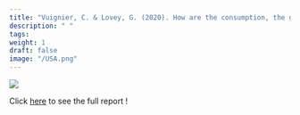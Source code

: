 ```yaml
---
title: "Vuignier, C. & Lovey, G. (2020). How are the consumption, the generation and the price of electricity influenced in the United States ? Accès https://bookdown.org/connect/#/apps/5233/access"
description: " "
tags:
weight: 1
draft: false
image: "/USA.png"
---
```


![](/USA.png)

Click [here](https://bookdown.org/connect/#/apps/5233/access) to see the full report !


